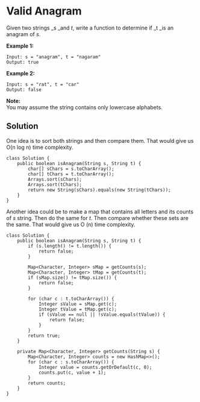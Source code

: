 # Valid Anagram

Given two strings _s _and _t_, write a function to determine if _t _is an anagram of _s_.

**Example 1:**

```
Input: s = "anagram", t = "nagaram"
Output: true
```

**Example 2:**

```
Input: s = "rat", t = "car"
Output: false
```

**Note:**  
You may assume the string contains only lowercase alphabets.

## Solution

One idea is to sort both strings and then compare them. That would give us O\(n log n\) time complexity.

```
class Solution {
    public boolean isAnagram(String s, String t) {
        char[] sChars = s.toCharArray();
        char[] tChars = t.toCharArray();
        Arrays.sort(sChars);
        Arrays.sort(tChars);
        return new String(sChars).equals(new String(tChars));
    }
}
```

Another idea could be to make a map that contains all letters and its counts of _s_ string. Then do the same for  _t_. Then compare whether these sets are the same. That would give us O \(n\) time complexity.

```
class Solution {
    public boolean isAnagram(String s, String t) {
        if (s.length() != t.length()) {
            return false;
        }
        
        Map<Character, Integer> sMap = getCounts(s);
        Map<Character, Integer> tMap = getCounts(t);
        if (sMap.size() != tMap.size()) {
            return false;
        }
        
        for (char c : t.toCharArray()) {
            Integer sValue = sMap.get(c);
            Integer tValue = tMap.get(c);
            if (sValue == null || !sValue.equals(tValue)) {
                return false;
            }
        }
        return true;
    }
    
    private Map<Character, Integer> getCounts(String s) {
        Map<Character, Integer> counts = new HashMap<>();
        for (char c : s.toCharArray()) {
            Integer value = counts.getOrDefault(c, 0);
            counts.put(c, value + 1);
        }
        return counts;
    }
}
```



